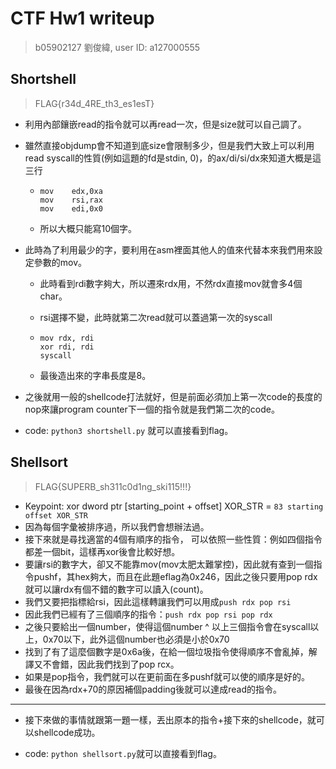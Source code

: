 # CTF Hw1 writeup

> b05902127 劉俊緯, user ID: a127000555

## Shortshell

> FLAG{r34d_4RE_th3_es1esT}

* 利用內部鑲嵌read的指令就可以再read一次，但是size就可以自己調了。

* 雖然直接objdump會不知道到底size會限制多少，但是我們大致上可以利用read syscall的性質(例如這題的fd是stdin, 0)，的ax/di/si/dx來知道大概是這三行

  * ```assembly
    mov    edx,0xa
    mov    rsi,rax
    mov    edi,0x0
    ```

  * 所以大概只能寫10個字。

* 此時為了利用最少的字，要利用在asm裡面其他人的值來代替本來我們用來設定參數的mov。

  * 此時看到rdi數字夠大，所以遷來rdx用，不然rdx直接mov就會多4個char。

  * rsi選擇不變，此時就第二次read就可以蓋過第一次的syscall

  * ```assembly
    mov rdx, rdi
    xor rdi, rdi
    syscall
    ```

  * 最後造出來的字串長度是8。

* 之後就用一般的shellcode打法就好，但是前面必須加上第一次code的長度的nop來讓program counter下一個的指令就是我們第二次的code。

* code: ```python3 shortshell.py``` 就可以直接看到flag。

## Shellsort

> FLAG{SUPERB_sh311c0d1ng_ski115!!!}

* Keypoint: xor dword ptr [starting_point + offset] XOR_STR = `83 starting offset XOR_STR`
* 因為每個字彙被排序過，所以我們會想辦法過。
* 接下來就是尋找適當的4個有順序的指令， 可以依照一些性質：例如四個指令都差一個bit，這樣再xor後會比較好想。
* 要讓rsi的數字大，卻又不能靠mov(mov太肥太難掌控)，因此就有查到一個指令pushf，其hex夠大，而且在此題eflag為0x246，因此之後只要用pop rdx就可以讓rdx有個不錯的數字可以讀入(count)。
* 我們又要把指標給rsi，因此這樣轉讓我們可以用成```push rdx pop rsi```
* 因此我們已經有了三個順序的指令：```push rdx pop rsi pop rdx```
* 之後只要給出一個number，使得這個number ^ 以上三個指令會在syscall以上，0x70以下，此外這個number也必須是小於0x70
* 找到了有了這麼個數字是0x6a後，在給一個垃圾指令使得順序不會亂掉，解譯又不會錯，因此我們找到了pop rcx。
* 如果是pop指令，我們就可以在更前面在多pushf就可以使的順序是好的。
* 最後在因為rdx+70的原因補個padding後就可以達成read的指令。

---

* 接下來做的事情就跟第一題一樣，丟出原本的指令+接下來的shellcode，就可以shellcode成功。

* code: ```python shellsort.py```就可以直接看到flag。